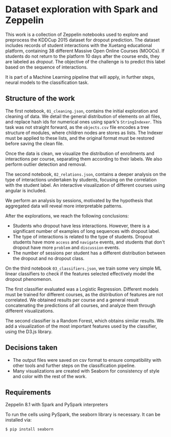 # Dataset exploration with Spark and Zeppelin

This work is a collection of Zeppelin notebooks used to explore and preprocess the KDDCup 2015 dataset for dropout prediction. The dataset includes records of student interactions with the Xuetang educational platform, containing 38 different Massive Open Online Courses (MOOCs). If students do not return to the platform 10 days after the course ends, they are labeled as *dropout*. The objective of the challenge is to predict this label based on the sequence of interactions.

It is part of a Machine Learning pipeline that will apply, in further steps, neural models to the classification task.

## Structure of the work

The first notebook, `01_cleaning.json`, contains the initial exploration and cleaning of data. We detail the general distribution of elements on all files, and replace hash ids for numerical ones using spark's `StringIndexer`. This task was not straight forward, as the `objects.csv` file encodes a tree structure of modules, where children nodes are stores as lists. The Indexer must be applied to these lists, and the original format must be restored before saving the clean file.

Once the data is clean, we visualize the distribution of enrollments and interactions per course, separating them according to their labels. We also perform outlier detection and removal.

The second notebook, `02_relations.json`, contains a deeper analysis on the type of interactions undertaken by students, focusing on the correlation with the student label. An interactive visualization of different courses using angular is included.

We perform an analysis by sessions, motivated by the hypothesis that aggregated data will reveal more interpretable patterns.

After the explorations, we reach the following conclusions:

* Students who dropout have less interactions. However, there is a significant number of examples of long sequences with dropout label.
* The type of interactions is related to the type of students. Dropout students have more `access` and `navigate` events, and students that don't dropout have more `problem` and `discussion` events.
* The number of sessions per student has a different distribution between the dropout and no dropout class.

On the third notebook `03_classifiers.json`, we train some very simple ML linear classifiers to check if the features selected effectively model the dropout phenomenon.

The first classifier evaluated was a Logistic Regression. Different models must be trained for different courses, as the distribution of features are not correlated. We obtained results per course and a general result concatenating the predictions of all courses, and analyze them through different visualizations.

The second classifier is a Random Forest, which obtains similar results. We add a visualization of the most important features used by the classifier, using the D3.js library.


## Decisions taken

* The output files were saved on csv format to ensure compatibility with other tools and further steps on the classification pipeline.
* Many visualizations are created with Seaborn for consistency of style and color with the rest of the work.

## Requirements

Zeppelin 8.1 with Spark and PySpark interpreters

To run the cells using PySpark, the seaborn library is necessary. It can be installed via:

    $ pip install seaborn

